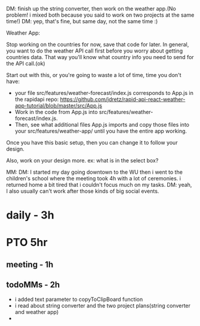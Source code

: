 DM: finish up the string converter, then work on the weather app.(No problem! i mixed both because you said to work on two projects at the same time!) DM: yep, that's fine, but same day, not the same time :)

Weather App:

Stop working on the countries for now, save that code for later. In general, you want to do the weather API call first before you worry about getting countries data. That way you'll know what country info you need to send for the API call.(ok)

Start out with this, or you're going to waste a lot of time, time you don't have:
* your file src/features/weather-forecast/index.js corresponds to App.js in the rapidapi repo: https://github.com/jdretz/rapid-api-react-weather-app-tutorial/blob/master/src/App.js 
* Work in the code from App.js into src/features/weather-forecast/index.js. 
* Then, see what additional files App.js imports and copy those files into your src/features/weather-app/ until you have the entire app working.


Once you have this basic setup, then you can change it to follow your design.

Also, work on your design more. ex: what is in the select box?

MM: DM: I started my day going downtown to the WU then i went to the children's school where the meeting took 4h with a lot of ceremonies. i returned home a bit tired that i couldn't focus much on my tasks. DM: yeah, I also usually can't work after those kinds of big social events.

# daily - 3h
# PTO 5hr

## meeting - 1h

## todoMMs - 2h
* i added text parameter to copyToClipBoard function
* i read about string converter and the two project plans(string converter and weather app)
* 

